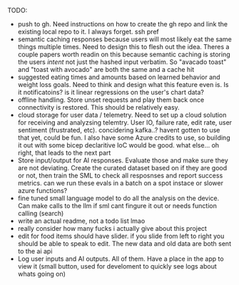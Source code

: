 TODO:
- push to gh. Need instructions on how to create the gh repo and link the existing local repo to it. I always forget. ssh pref
-  semantic caching responses because users will most likely eat the same things multiple times. Need to design this to flesh out the idea. Theres a couple papers worth readin on this because semantic caching is storing the users _intent_ not just the hashed input verbatim. So "avacado toast" and "toast with avocado" are both the same and a cache hit
- suggested eating times and amounts based on learned behavior and weight loss goals. Need to think and design what this feature even is. Is it notificatoins? is it linear regressions on the user's chart data? 
-  offline handling. Store unset requests and play them back once connectivity is restored. This should be relatively easy. 
- cloud storage for user data / telemetry. Need to set up a cloud solution for receiving and analyzsing telemtry. User IO, failure rate, edit rate, user sentiment (frustrated, etc). concidering kafka..? havent gotten to use that yet, could be fun. I also have some Azure credits to use, so building it out with some bicep declaritive IoC would be good. what else... oh right, that leads to the next part
- Store input/output for AI responses. Evaluate those and make sure they are not deviating. Create the curated dataset based on if they are good or not, then train the SML to check all resposnses and report success metrics. can we run these evals in a batch on a spot instace or slower azure functions? 
- fine tuned small language model to do all the analysis on the device. Can make calls to the llm if sml cant fingure it out or needs function calling (search)
- write an actual readme, not a todo list lmao
- really consider how many fucks i actually give about this project
- edit for food items should have slider. if you slide from left to right you should be able to speak to edit. The new data and old data are both sent to the ai api
- Log user inputs and AI outputs. All of them. Have a place in the app to view it (small button, used for develoment to quickly see logs about whats going on)
